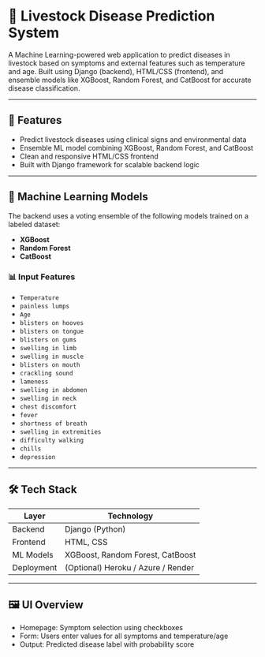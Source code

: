 # 🐄 Livestock Disease Prediction System

A Machine Learning-powered web application to predict diseases in livestock based on symptoms and external features such as temperature and age. Built using Django (backend), HTML/CSS (frontend), and ensemble models like XGBoost, Random Forest, and CatBoost for accurate disease classification.

---

## 🚀 Features

- Predict livestock diseases using clinical signs and environmental data
- Ensemble ML model combining XGBoost, Random Forest, and CatBoost
- Clean and responsive HTML/CSS frontend
- Built with Django framework for scalable backend logic

---

## 🧠 Machine Learning Models

The backend uses a voting ensemble of the following models trained on a labeled dataset:

- **XGBoost**
- **Random Forest**
- **CatBoost**

### 📊 Input Features

- `Temperature`
- `painless lumps`
- `Age`
- `blisters on hooves`
- `blisters on tongue`
- `blisters on gums`
- `swelling in limb`
- `swelling in muscle`
- `blisters on mouth`
- `crackling sound`
- `lameness`
- `swelling in abdomen`
- `swelling in neck`
- `chest discomfort`
- `fever`
- `shortness of breath`
- `swelling in extremities`
- `difficulty walking`
- `chills`
- `depression`

---

## 🛠 Tech Stack

| Layer      | Technology       |
|------------|------------------|
| Backend    | Django (Python)  |
| Frontend   | HTML, CSS        |
| ML Models  | XGBoost, Random Forest, CatBoost |
| Deployment | (Optional) Heroku / Azure / Render |

---

## 🖼️ UI Overview

- Homepage: Symptom selection using checkboxes
- Form: Users enter values for all symptoms and temperature/age
- Output: Predicted disease label with probability score

